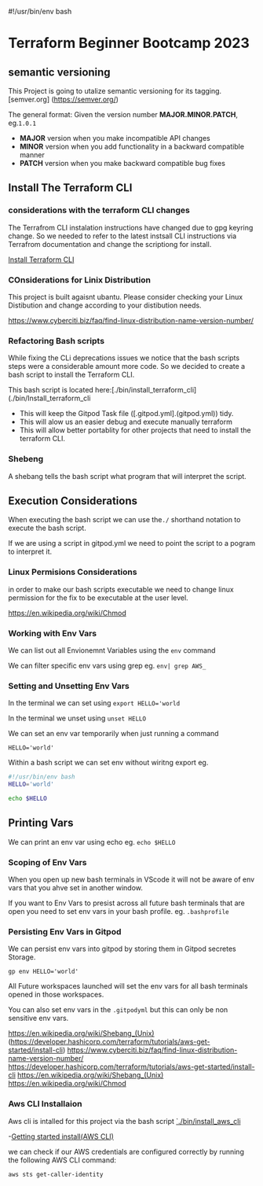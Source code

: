 #!/usr/bin/env bash
# Terraform Beginner Bootcamp 2023

## semantic versioning

This Project is going to utalize semantic versioning for its tagging.
[semver.org] (https://semver.org/)

The general format:
Given the version number **MAJOR.MINOR.PATCH**, eg.`1.0.1`
- **MAJOR** version when you make incompatible API changes
- **MINOR** version when you add functionality in a backward compatible manner
- **PATCH** version when you make backward compatible bug fixes

## Install The Terraform CLI

### considerations with the terraform CLI changes 
The Terrafrom CLI instalation instructions have changed due to gpg keyring change. So we needed to refer to the latest instsall CLI instructions via Terrafrom documentation and change the scriptiong for install.

[Install Terraform CLI](https://developer.hashicorp.com/terraform/tutorials/aws-get-started/install-cli) 
### COnsiderations for Linix Distribution

 This project is built agaisnt ubantu.
Please consider checking your Linux Distibution and change according to your distibution needs.

https://www.cyberciti.biz/faq/find-linux-distribution-name-version-number/

### Refactoring Bash scripts 

While fixing the CLi deprecations issues we notice that the bash scripts steps were a considerable amount more code. So we decided to create a bash script to install the Terraform CLI.

This bash script is located here:[./bin/install_terraform_cli](./bin/Install_terraform_cli
- This will keep the Gitpod Task file ([.gitpod.yml].(gitpod.yml)) tidy.
- This will alow us an easier debug and execute manually terraform 
- This will allow better portablity for other projects that need to install the terraform CLI.

### Shebeng 
A shebang tells the bash script what program that will interpret the script. 

## Execution Considerations 

When executing the bash script we can use the`./` shorthand notation to execute the bash script.

If we are using a script in gitpod.yml we need to point the script to a pogram to interpret it.

### Linux Permisions Considerations 

in order to make our bash scripts executable we need to change linux permission for the fix to be executable at the user level.

https://en.wikipedia.org/wiki/Chmod

### Working with Env Vars 

We can list out all Envionemnt Variables using the `env` command 

We can filter specific env vars using grep eg. `env| grep AWS_`

### Setting and Unsetting Env Vars

In the terminal we can set using `export HELLO='world`

In the terminal we unset using `unset HELLO`

We can set an env var temporarily when just running a command 

```
HELLO='world'
```
Within a bash script we can set env without wiritng export eg.

```sh
#!/usr/bin/env bash
HELLO='world'

echo $HELLO
```

## Printing Vars 

We can print an env var using echo eg. `echo $HELLO`

### Scoping of Env Vars 

When you open up new bash terminals in VScode it will not be aware of env vars that you ahve set in another window.

If you want to Env Vars to presist across all future bash terminals that are open you need to set env vars in your bash profile. eg. `.bashprofile`

### Persisting Env Vars in Gitpod

We can persist env vars into gitpod by storing them in Gitpod secretes Storage.

```
gp env HELLO='world'
```

All Future workspaces launched will set the env vars for all bash terminals opened in those workspaces.

You can also set env vars in the `.gitpodyml` but this can only be non sensitive env vars.


https://en.wikipedia.org/wiki/Shebang_(Unix)
(https://developer.hashicorp.com/terraform/tutorials/aws-get-started/install-cli) 
https://www.cyberciti.biz/faq/find-linux-distribution-name-version-number/
https://developer.hashicorp.com/terraform/tutorials/aws-get-started/install-cli
https://en.wikipedia.org/wiki/Shebang_(Unix)
https://en.wikipedia.org/wiki/Chmod

### Aws CLI Installaion 

Aws cli is intalled for this project via the bash script [`./bin/install_aws_cli](./bin/install_aws_cli)

-[Getting started install(AWS CLI)](https://docs.aws.amazon.com/cli/latest/userguide/getting-started-install.html)

we can check if our AWS credentials are configured correctly by running the following AWS CLI command:
```sh
aws sts get-caller-identity
```